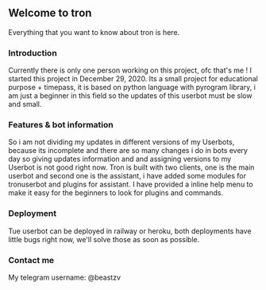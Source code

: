 ## Welcome to tron

Everything that you want to know about tron is here.

### Introduction

Currently there is only one person working on this project, ofc that's me ! I started this project in December 29, 2020. 
Its a small project for educational purpose + timepass, it is based on python language with pyrogram library, i am just a beginner in this field so the updates of this userbot must be slow and small.


### Features & bot information

So i am not dividing my updates in different versions of my Userbots, because its incomplete and there are so many changes i do in bots every day so giving updates information and and assigning versions to my Userbot is not good right now.
Tron is built with two clients, one is the main userbot and second one is the assistant, i have added some modules for tronuserbot and plugins for assistant.
I have provided a inline help menu to make it easy for the beginners to look for plugins and commands.


### Deployment

Tue userbot can be deployed in railway or heroku, both deployments have little bugs right now, we'll solve those as soon as possible.


### Contact me 

My telegram username: @beastzv
